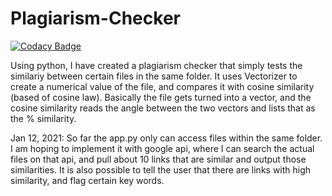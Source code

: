 # Plagiarism-Checker

[![Codacy Badge](https://api.codacy.com/project/badge/Grade/3512966900d04d85952cc2b0fe33ce3e)](https://app.codacy.com/gh/tkoppop/Plagarism-Checker?utm_source=github.com&utm_medium=referral&utm_content=tkoppop/Plagarism-Checker&utm_campaign=Badge_Grade_Settings)

Using python, I have created a plagiarism checker that simply tests the similariy between certain files in the same folder. It uses Vectorizer to create a numerical value of the file, and compares it with cosine similarity (based of cosine law). Basically the file gets turned into a vector, and the cosine similarity reads the angle between the two vectors and lists that as the % similarity. 

Jan 12, 2021:
  So far the app.py only can access files within the same folder. I am hoping to implement it with google api, where I can search the actual files on that api, and pull about 10 links that are similar and output those similarities. It is also possible to tell the user that there are links with high similarity, and flag certain key words.
